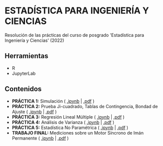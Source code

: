 # ESTADÍSTICA PARA INGENIERÍA Y CIENCIAS
Resolución de las prácticas del curso de posgrado 'Estadística para Ingeniería y Ciencias' (2022)
## Herramientas
* R
* JupyterLab
## Contenidos
* **PRÁCTICA 1:** Simulación  ( [.ipynb](https://github.com/ivan-svetlich/statistics-r/blob/main/notebooks/TP1.ipynb) | [.pdf](https://github.com/ivan-svetlich/statistics-r/blob/main/pdfs/Svetlich_TP1.pdf) )
* **PRÁCTICA 2:** Prueba Ji-cuadrado, Tablas de Contingencia, Bondad de Ajuste  ( [.ipynb](https://github.com/ivan-svetlich/statistics-r/blob/main/notebooks/TP2.ipynb) | [.pdf](https://github.com/ivan-svetlich/statistics-r/blob/main/pdfs/Svetlich_TP2.pdf) )
* **PRÁCTICA 3:** Regresión Lineal Múltiple  ( [.ipynb](https://github.com/ivan-svetlich/statistics-r/blob/main/notebooks/TP3.ipynb) | [.pdf](https://github.com/ivan-svetlich/statistics-r/blob/main/pdfs/Svetlich_TP3.pdf) )
* **PRÁCTICA 4:** Análisis de Varianza  ( [.ipynb](https://github.com/ivan-svetlich/statistics-r/blob/main/notebooks/TP4.ipynb) | [.pdf](https://github.com/ivan-svetlich/statistics-r/blob/main/pdfs/Svetlich_TP4.pdf) )
* **PRÁCTICA 5:** Estadística No Paramétrica  ( [.ipynb](https://github.com/ivan-svetlich/statistics-r/blob/main/notebooks/TP5.ipynb) | [.pdf](https://github.com/ivan-svetlich/statistics-r/blob/main/pdfs/Svetlich_TP5.pdf) )
* **TRABAJO FINAL:** Mediciones sobre un Motor Síncrono de Imán Permanente  ( [.ipynb](https://github.com/ivan-svetlich/statistics-r/blob/main/notebooks/tp_final.ipynb) | [.pdf](https://github.com/ivan-svetlich/statistics-r/blob/main/pdfs/Svetlich_TP_final.pdf) )
